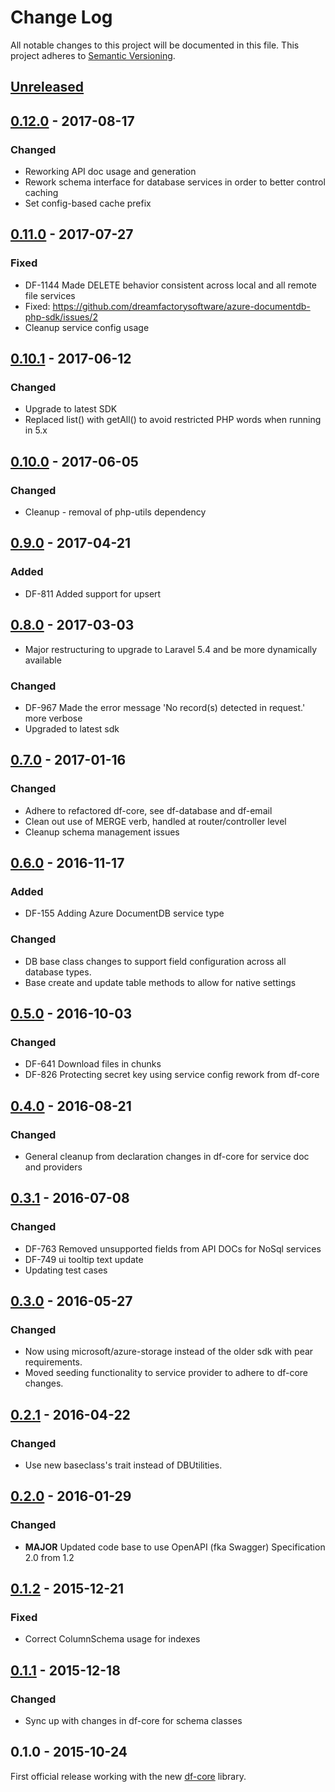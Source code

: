 # Change Log
All notable changes to this project will be documented in this file.
This project adheres to [Semantic Versioning](http://semver.org/).

## [Unreleased]

## [0.12.0] - 2017-08-17
### Changed
- Reworking API doc usage and generation
- Rework schema interface for database services in order to better control caching
- Set config-based cache prefix

## [0.11.0] - 2017-07-27
### Fixed
- DF-1144 Made DELETE behavior consistent across local and all remote file services
- Fixed: https://github.com/dreamfactorysoftware/azure-documentdb-php-sdk/issues/2
- Cleanup service config usage

## [0.10.1] - 2017-06-12
### Changed
- Upgrade to latest SDK
- Replaced list() with getAll() to avoid restricted PHP words when running in 5.x

## [0.10.0] - 2017-06-05
### Changed
- Cleanup - removal of php-utils dependency

## [0.9.0] - 2017-04-21
### Added
- DF-811 Added support for upsert

## [0.8.0] - 2017-03-03
- Major restructuring to upgrade to Laravel 5.4 and be more dynamically available

### Changed
- DF-967 Made the error message 'No record(s) detected in request.' more verbose
- Upgraded to latest sdk

## [0.7.0] - 2017-01-16
### Changed
- Adhere to refactored df-core, see df-database and df-email
- Clean out use of MERGE verb, handled at router/controller level
- Cleanup schema management issues

## [0.6.0] - 2016-11-17
### Added
- DF-155 Adding Azure DocumentDB service type

### Changed
- DB base class changes to support field configuration across all database types.
- Base create and update table methods to allow for native settings

## [0.5.0] - 2016-10-03
### Changed
- DF-641 Download files in chunks
- DF-826 Protecting secret key using service config rework from df-core

## [0.4.0] - 2016-08-21
### Changed
- General cleanup from declaration changes in df-core for service doc and providers

## [0.3.1] - 2016-07-08
### Changed
- DF-763 Removed unsupported fields from API DOCs for NoSql services
- DF-749 ui tooltip text update
- Updating test cases

## [0.3.0] - 2016-05-27
### Changed
- Now using microsoft/azure-storage instead of the older sdk with pear requirements.
- Moved seeding functionality to service provider to adhere to df-core changes.

## [0.2.1] - 2016-04-22
### Changed
- Use new baseclass's trait instead of DBUtilities.

## [0.2.0] - 2016-01-29
### Changed
- **MAJOR** Updated code base to use OpenAPI (fka Swagger) Specification 2.0 from 1.2

## [0.1.2] - 2015-12-21
### Fixed
- Correct ColumnSchema usage for indexes

## [0.1.1] - 2015-12-18
### Changed
- Sync up with changes in df-core for schema classes

## 0.1.0 - 2015-10-24
First official release working with the new [df-core](https://github.com/dreamfactorysoftware/df-core) library.

[Unreleased]: https://github.com/dreamfactorysoftware/df-azure/compare/0.12.0...HEAD
[0.12.0]: https://github.com/dreamfactorysoftware/df-azure/compare/0.11.0...0.12.0
[0.11.0]: https://github.com/dreamfactorysoftware/df-azure/compare/0.10.1...0.11.0
[0.10.1]: https://github.com/dreamfactorysoftware/df-azure/compare/0.10.0...0.10.1
[0.10.0]: https://github.com/dreamfactorysoftware/df-azure/compare/0.9.0...0.10.0
[0.9.0]: https://github.com/dreamfactorysoftware/df-azure/compare/0.8.0...0.9.0
[0.8.0]: https://github.com/dreamfactorysoftware/df-azure/compare/0.7.0...0.8.0
[0.7.0]: https://github.com/dreamfactorysoftware/df-azure/compare/0.6.0...0.7.0
[0.6.0]: https://github.com/dreamfactorysoftware/df-azure/compare/0.5.0...0.6.0
[0.5.0]: https://github.com/dreamfactorysoftware/df-azure/compare/0.4.0...0.5.0
[0.4.0]: https://github.com/dreamfactorysoftware/df-azure/compare/0.3.1...0.4.0
[0.3.1]: https://github.com/dreamfactorysoftware/df-azure/compare/0.3.0...0.3.1
[0.3.0]: https://github.com/dreamfactorysoftware/df-azure/compare/0.2.1...0.3.0
[0.2.1]: https://github.com/dreamfactorysoftware/df-azure/compare/0.2.0...0.2.1
[0.2.0]: https://github.com/dreamfactorysoftware/df-azure/compare/0.1.2...0.2.0
[0.1.2]: https://github.com/dreamfactorysoftware/df-azure/compare/0.1.1...0.1.2
[0.1.1]: https://github.com/dreamfactorysoftware/df-azure/compare/0.1.0...0.1.1
